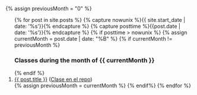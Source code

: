 
  {% assign previousMonth = "0" %}
<ol>
  {% for post in site.posts %}
     {% capture nowunix %}{{ site.start_date | date: '%s'}}{% endcapture %}
     {% capture posttime %}{{post.date | date: '%s'}}{% endcapture %}
     {% if posttime > nowunix %}
       {% assign currentMonth = post.date | date: "%B" %}
        {% if currentMonth != previousMonth %}
<br/>
<h3> Classes during the month of {{ currentMonth }}</h3>
</ol>
<ol reversed>
        {% endif %}
<li> <a href="{{ post.url }}">{{ post.title }}</a> (<a href="{{site.apuntes.url}}/tree/master/{{post.path}}">Clase en el repo</a>) </li>
      {% assign previousMonth = currentMonth %}
     {% endif%}
  {% endfor %}
</ol>
